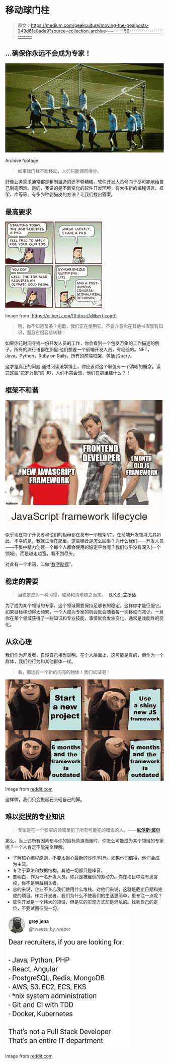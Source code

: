 # 移动球门柱

> 原文：<https://medium.com/geekculture/moving-the-goalposts-349d61e0ade9?source=collection_archive---------50----------------------->

## …确保你永远不会成为专家！

![](img/a6e2ae177cfb498ac4334c273b1e5318.png)

Archive footage

> 如果球门柱不断移动，人们只能偶然得分。

好像业务需求通常都是粗制滥造的还不够糟糕，软件开发人员倾向于尽可能地给自己制造困难。是的，我说的是不断变化的软件开发环境，有太多新的编程语言、框架、库等等。有多少种剥猫皮的方法？让我们找出答案。

## 最高要求

![](img/bbd0595820859ce08a4d4b864e60c68b.png)

Image from [https://dilbert.com/](https://dilbert.com/)

> 哦，你不知道苗条？抱歉，我们正在使用它。不要介意你在其他书库里有知识，而且它很容易转移！

如果你花时间寻找一份开发人员的工作，你会看到一个包罗万象的工作描述的例子。所有的流行语都在那里:他们想要一个前端开发人员，有经验的。NET，Java，Python，Ruby on Rails，所有的前端框架，包括 jQuery。

这才是真正的问题:通过阅读法学博士，你应该对这个职位有一个清晰的概念。读完这些“包罗万象”的 JD，人们不禁会想，他们在那里建什么？！

## 框架不和谐

![](img/fad41b0a7db213a500f27b25da65ff72.png)

似乎现在每个开发者和他们的祖母都在发布一个框架/库。在前端开发领域尤其如此，不幸的是，我就生活在那里。这些噪音是怎么回事？为什么我们——开发人员——不集中精力创建一个每个人都会使用的稳定平台呢？我们似乎没有深入(一个领域)，而是越走越宽，看不到尽头。

对此有一个术语，叫做“[数字勘探](/codex/the-digital-prospecting-2f7bfb98dcac)”。

## 稳定的需要

> 当稳定成为一种习惯，成熟和清晰随之而来。- [B.K.S .艾扬格](https://en.wikipedia.org/wiki/B._K._S._Iyengar)

为了成为某个领域的专家，这个领域需要保持足够长的稳定，这样你才能征服它。如果目标移动得太频繁，一个人成为专家的机会就会随着每一次移动而减少。一旦你在某个领域获得了一些知识和专业技能，事情就会发生变化，通常是戏剧性的变化。

## 从众心理

我们作为开发者，自诩自己相当聪明。在个人层面上，这可能是真的，但作为一个群体，我们的行为和其他群体一样。

> 看，那边有一个新的闪亮的物体！我们试试吧！

![](img/7a8eb6a1fc5d6f5c5144595682827f77.png)

Image from [reddit.com](https://www.reddit.com/r/ProgrammerHumor/comments/8doavn/every_day_we_stray_further_we_get_a_new_js/)

这样做，我们只会搬起石头砸自己的脚。

## 难以捉摸的专业知识

> 专家是在一个狭窄的领域里犯了所有可能犯的错误的人。——[**尼尔斯·玻尔**](https://en.wikipedia.org/wiki/Niels_Bohr)

那么，当上述所有因素都与你的目标背道而驰时，你怎么可能成为某个领域的专家呢？一个人肯定不能完全理解。

*   了解核心编程原则，不要太担心最新的炒作/时尚。如果他们值得，他们会成为主流。
*   专注于算法和数据结构。其他一切都只是噪音。
*   要明白，作为一名开发人员，你只是被雇佣的劳动力。你在项目中没有发言权，你不是利益相关者。
*   总的来说，企业不关心我们使用什么堆栈。对他们来说，这就是截止日期和完成的项目。作为开发者，我们为什么不使我们的生活更简单，更专注一点呢？
*   软件开发是一个伟大的领域，但是它的实现方式却是混乱的。找到自己的定位，不要试图征服一切。

![](img/65577dd931c0dfd9af5aaf8e931c2fc9.png)

Image from [reddit.com](https://www.reddit.com/r/ProgrammerHumor/comments/jo4b6s/recruiters_be_like/)